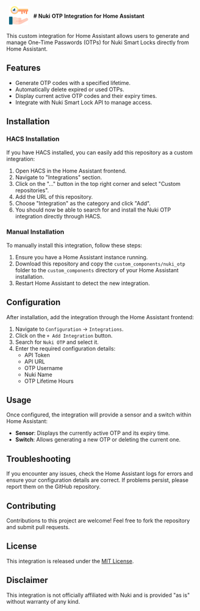<style>
td, th {
   border: none!important;
}
</style>

| <img src="custom_components/nuki_otp/icon.png" width="50" height="50"> | # Nuki OTP Integration for Home Assistant |
| :-----------------------------------------: | :--------------------------------------- |

This custom integration for Home Assistant allows users to generate and manage One-Time Passwords (OTPs) for Nuki Smart Locks directly from Home Assistant.

## Features

- Generate OTP codes with a specified lifetime.
- Automatically delete expired or used OTPs.
- Display current active OTP codes and their expiry times.
- Integrate with Nuki Smart Lock API to manage access.

## Installation

### HACS Installation

If you have HACS installed, you can easily add this repository as a custom integration:

1. Open HACS in the Home Assistant frontend.
2. Navigate to "Integrations" section.
3. Click on the "..." button in the top right corner and select "Custom repositories".
4. Add the URL of this repository.
5. Choose "Integration" as the category and click "Add".
6. You should now be able to search for and install the Nuki OTP integration directly through HACS.

### Manual Installation

To manually install this integration, follow these steps:

1. Ensure you have a Home Assistant instance running.
2. Download this repository and copy the `custom_components/nuki_otp` folder to the `custom_components` directory of your Home Assistant installation.
3. Restart Home Assistant to detect the new integration.

## Configuration

After installation, add the integration through the Home Assistant frontend:

1. Navigate to `Configuration` -> `Integrations`.
2. Click on the `+ Add Integration` button.
3. Search for `Nuki OTP` and select it.
4. Enter the required configuration details:
   - API Token
   - API URL
   - OTP Username
   - Nuki Name
   - OTP Lifetime Hours

## Usage

Once configured, the integration will provide a sensor and a switch within Home Assistant:

- **Sensor**: Displays the currently active OTP and its expiry time.
- **Switch**: Allows generating a new OTP or deleting the current one.

## Troubleshooting

If you encounter any issues, check the Home Assistant logs for errors and ensure your configuration details are correct. If problems persist, please report them on the GitHub repository.

## Contributing

Contributions to this project are welcome! Feel free to fork the repository and submit pull requests.

## License

This integration is released under the [MIT License](LICENSE).

## Disclaimer

This integration is not officially affiliated with Nuki and is provided "as is" without warranty of any kind.
